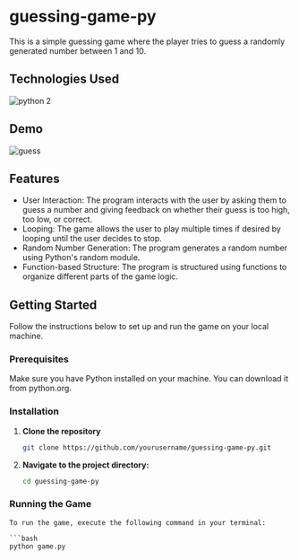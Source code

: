 # guessing-game-py
This is a simple guessing game where the player tries to guess a randomly generated number between 1 and 10.

## Technologies Used
![python 2](https://github.com/Selvawen/guessing-game-py/assets/111338548/2cda6787-fa36-41ca-9b3e-ec739b8d922d)


## Demo
![guess](https://github.com/Selvawen/guessing-game-py/assets/111338548/16e91945-7f3a-48e0-8115-5d60137549e3)

## Features
- User Interaction: The program interacts with the user by asking them to guess a number and giving feedback on whether their guess is too high, too low, or correct.
- Looping: The game allows the user to play multiple times if desired by looping until the user decides to stop.
- Random Number Generation: The program generates a random number using Python's random module.
- Function-based Structure: The program is structured using functions to organize different parts of the game logic.

## Getting Started
Follow the instructions below to set up and run the game on your local machine.

### Prerequisites
Make sure you have Python installed on your machine. You can download it from python.org.

### Installation
1. **Clone the repository**

    ```bash
    git clone https://github.com/yourusername/guessing-game-py.git

2. **Navigate to the project directory:**

    ```bash
    cd guessing-game-py

### Running the Game

    To run the game, execute the following command in your terminal:

    ```bash
    python game.py
